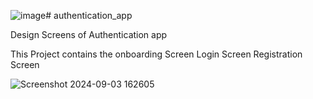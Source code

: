 ![image](https://github.com/user-attachments/assets/3b127757-b82c-485a-9b24-11ad300a6ff4)# authentication_app

Design Screens of Authentication app

This Project contains the onboarding Screen
Login Screen
Registration Screen



![Screenshot 2024-09-03 162605](https://github.com/user-attachments/assets/090f471e-502c-436d-b696-c341e71b6f2d)
